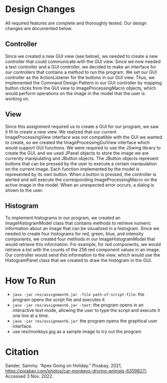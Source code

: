 # Design Changes
All required features are complete and thoroughly tested. Our design changes are documented below.

## Controller
Since we created a new GUI view (see below), we needed to create a new controller that could 
communicate with the GUI view. Since we now needed a text controller and a GUI controller, we 
decided to make an interface for our controllers that contains a method to run the program. We set 
our GUI controller as the ActionListener for the buttons in our GUI view. Thus, 
we implemented the Command Design Pattern in our GUI controller by mapping button clicks from the 
GUI view to ImageProcessingMacro objects, which would perform operations on the image in the 
model that the user is working on.

## View
Since this assignment required us to create a GUI for our program, we saw it fit to create a new 
view. We realized that our current ImageProcessingView interface was not compatible with the GUI 
we wanted to create, so we created the ImageProcessingGuiView interface which would support GUI 
functions. We were required to use the JSwing library to create the GUI, and we used JPanel 
objects to store the image we are currently manipulating and JButton objects. The JButton 
objects represent buttons that can be pressed by the user to execute a certain manipulation on 
the current image. Each function implemented by the model is represented by its own button. 
When a button is pressed, the controller is alerted and will execute the corresponding 
ImageProcessingMacro on the active image in the model. When an unexpected error occurs, a dialog is 
shown to the user.

## Histogram
To implement histograms in our program, we created an ImageHistogramModel class that contains 
methods to retrieve numeric information about an image that can be visualized in a histogram. 
Since we needed to create four histograms for red, green, blue, and intensity components, we 
created four methods in our ImageHistogramModel that would retrieve this information. For 
example, for red components, we would retrieve a list with the counts of the 256 red component 
values in an image. Our controller would send this information to the view, which would use the 
HistogramPanel class that we created to draw the histogram in the GUI.

# How To Run
* ```java -jar res/assignment6.jar -file path-of-script-file```: the program opens the script 
  file and executes it
* ```java -jar res/assignment6.jar -text```: the program opens in an interactive text 
  mode, allowing the user to type the script and execute it one line at a time. 
* ```java -jar res/assignment6.jar```: the program opens the graphical user interface.
* use res/monkeys.jpg as a sample image to try out the program

# Citation
Sander, Sammy. “Apes Going on Holiday.” Pixabay, 2021, https://pixabay.com/photos/car-monkeys-driving-animals-6359827/. Accessed 3 Nov. 2022.